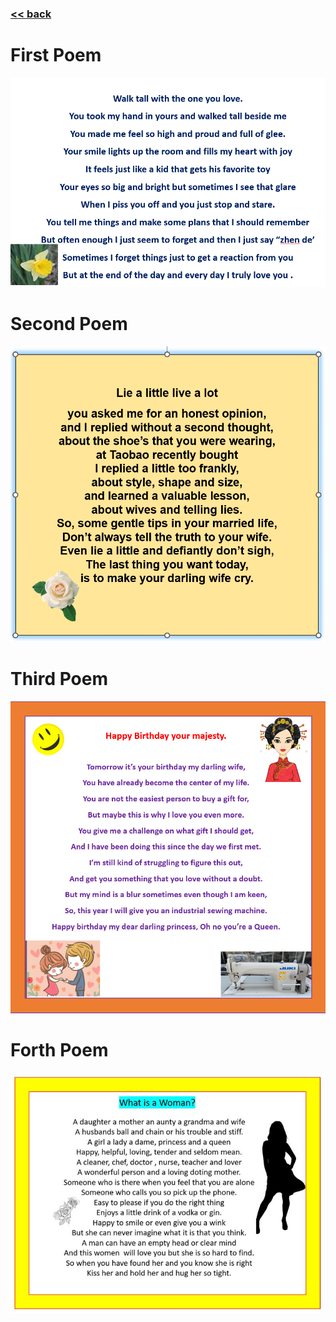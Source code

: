 ###  [<< back](../../docs/me/pickups.md)
# First Poem
![first poem](./1.png)

# Second Poem
![second poem](./2.png)

# Third Poem
![third poem](./3.png)

# Forth Poem
![forth poem](./4.jpg)
